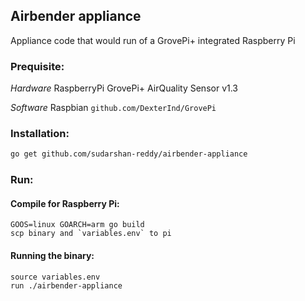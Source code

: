 ## Airbender appliance

Appliance code that would run of a GrovePi+ integrated Raspberry Pi

### Prequisite:

*Hardware*
RaspberryPi
GrovePi+
AirQuality Sensor v1.3

*Software*
Raspbian
`github.com/DexterInd/GrovePi`

### Installation: 
 ```bash 
 go get github.com/sudarshan-reddy/airbender-appliance
 ```

### Run: 

#### Compile for Raspberry Pi:
    GOOS=linux GOARCH=arm go build
    scp binary and `variables.env` to pi

#### Running the binary:
    source variables.env
    run ./airbender-appliance
